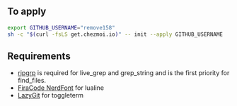 ## To apply
```zsh
export GITHUB_USERNAME="remove158"
sh -c "$(curl -fsLS get.chezmoi.io)" -- init --apply GITHUB_USERNAME
```

## Requirements
- [ripgrp](https://github.com/BurntSushi/ripgrep?tab=readme-ov-file#installation) is required for live_grep and grep_string and is the first priority for find_files.
- [FiraCode NerdFont](https://github.com/ryanoasis/nerd-fonts/releases/download/v3.1.1/FiraCode.zip) for lualine
- [LazyGit](https://github.com/jesseduffield/lazygit?tab=readme-ov-file#ubuntu) for toggleterm

